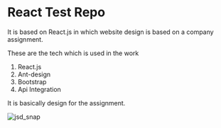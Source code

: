 # React Test Repo
It is based on React.js in which website design is based on a company assignment.

These are the tech which is used in the work
1. React.js
2. Ant-design
3. Bootstrap
4. Api Integration

It is basically design for the assignment.

![jsd_snap](https://github.com/naveenkumar163/reactwebfirst/assets/91355379/2b3e381e-1ad8-4191-86c5-6175c11a2e7d)
